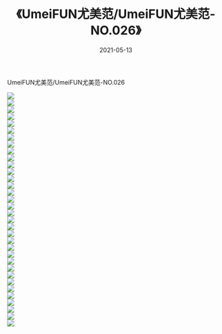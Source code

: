 ﻿---
layout: post
title:  《UmeiFUN尤美范/UmeiFUN尤美范-NO.026》
date:   2021-05-13
img: http://img.660000.xyz/Sharelink/网络美图/2021/UmeiFUN尤美范/UmeiFUN尤美范-NO.026/000.jpg
categories: [美女, 清纯, 唯美]
---

UmeiFUN尤美范/UmeiFUN尤美范-NO.026

 ![](http://img.660000.xyz/Sharelink/网络美图/2021/UmeiFUN尤美范/UmeiFUN尤美范-NO.026/001.jpg) <br>![](http://img.660000.xyz/Sharelink/网络美图/2021/UmeiFUN尤美范/UmeiFUN尤美范-NO.026/002.jpg) <br>![](http://img.660000.xyz/Sharelink/网络美图/2021/UmeiFUN尤美范/UmeiFUN尤美范-NO.026/003.jpg) <br>![](http://img.660000.xyz/Sharelink/网络美图/2021/UmeiFUN尤美范/UmeiFUN尤美范-NO.026/004.jpg) <br>![](http://img.660000.xyz/Sharelink/网络美图/2021/UmeiFUN尤美范/UmeiFUN尤美范-NO.026/005.jpg) <br>![](http://img.660000.xyz/Sharelink/网络美图/2021/UmeiFUN尤美范/UmeiFUN尤美范-NO.026/006.jpg) <br>![](http://img.660000.xyz/Sharelink/网络美图/2021/UmeiFUN尤美范/UmeiFUN尤美范-NO.026/007.jpg) <br>![](http://img.660000.xyz/Sharelink/网络美图/2021/UmeiFUN尤美范/UmeiFUN尤美范-NO.026/008.jpg) <br>![](http://img.660000.xyz/Sharelink/网络美图/2021/UmeiFUN尤美范/UmeiFUN尤美范-NO.026/009.jpg) <br>![](http://img.660000.xyz/Sharelink/网络美图/2021/UmeiFUN尤美范/UmeiFUN尤美范-NO.026/010.jpg) <br>![](http://img.660000.xyz/Sharelink/网络美图/2021/UmeiFUN尤美范/UmeiFUN尤美范-NO.026/011.jpg) <br>![](http://img.660000.xyz/Sharelink/网络美图/2021/UmeiFUN尤美范/UmeiFUN尤美范-NO.026/012.jpg) <br>![](http://img.660000.xyz/Sharelink/网络美图/2021/UmeiFUN尤美范/UmeiFUN尤美范-NO.026/013.jpg) <br>![](http://img.660000.xyz/Sharelink/网络美图/2021/UmeiFUN尤美范/UmeiFUN尤美范-NO.026/014.jpg) <br>![](http://img.660000.xyz/Sharelink/网络美图/2021/UmeiFUN尤美范/UmeiFUN尤美范-NO.026/015.jpg) <br>![](http://img.660000.xyz/Sharelink/网络美图/2021/UmeiFUN尤美范/UmeiFUN尤美范-NO.026/016.jpg) <br>![](http://img.660000.xyz/Sharelink/网络美图/2021/UmeiFUN尤美范/UmeiFUN尤美范-NO.026/017.jpg) <br>![](http://img.660000.xyz/Sharelink/网络美图/2021/UmeiFUN尤美范/UmeiFUN尤美范-NO.026/018.jpg) <br>![](http://img.660000.xyz/Sharelink/网络美图/2021/UmeiFUN尤美范/UmeiFUN尤美范-NO.026/019.jpg) <br>![](http://img.660000.xyz/Sharelink/网络美图/2021/UmeiFUN尤美范/UmeiFUN尤美范-NO.026/020.jpg) <br>![](http://img.660000.xyz/Sharelink/网络美图/2021/UmeiFUN尤美范/UmeiFUN尤美范-NO.026/021.jpg) <br>![](http://img.660000.xyz/Sharelink/网络美图/2021/UmeiFUN尤美范/UmeiFUN尤美范-NO.026/022.jpg) <br>![](http://img.660000.xyz/Sharelink/网络美图/2021/UmeiFUN尤美范/UmeiFUN尤美范-NO.026/023.jpg) <br>![](http://img.660000.xyz/Sharelink/网络美图/2021/UmeiFUN尤美范/UmeiFUN尤美范-NO.026/024.jpg) <br>![](http://img.660000.xyz/Sharelink/网络美图/2021/UmeiFUN尤美范/UmeiFUN尤美范-NO.026/025.jpg) <br>![](http://img.660000.xyz/Sharelink/网络美图/2021/UmeiFUN尤美范/UmeiFUN尤美范-NO.026/026.jpg) <br>![](http://img.660000.xyz/Sharelink/网络美图/2021/UmeiFUN尤美范/UmeiFUN尤美范-NO.026/027.jpg) <br>![](http://img.660000.xyz/Sharelink/网络美图/2021/UmeiFUN尤美范/UmeiFUN尤美范-NO.026/028.jpg) <br>![](http://img.660000.xyz/Sharelink/网络美图/2021/UmeiFUN尤美范/UmeiFUN尤美范-NO.026/029.jpg) <br>![](http://img.660000.xyz/Sharelink/网络美图/2021/UmeiFUN尤美范/UmeiFUN尤美范-NO.026/030.jpg) <br>![](http://img.660000.xyz/Sharelink/网络美图/2021/UmeiFUN尤美范/UmeiFUN尤美范-NO.026/031.jpg) <br>![](http://img.660000.xyz/Sharelink/网络美图/2021/UmeiFUN尤美范/UmeiFUN尤美范-NO.026/032.jpg) <br>![](http://img.660000.xyz/Sharelink/网络美图/2021/UmeiFUN尤美范/UmeiFUN尤美范-NO.026/033.jpg) <br>![](http://img.660000.xyz/Sharelink/网络美图/2021/UmeiFUN尤美范/UmeiFUN尤美范-NO.026/034.jpg) <br>